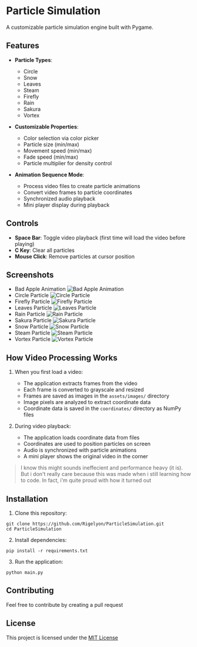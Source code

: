 # Particle Simulation

A customizable particle simulation engine built with Pygame.

## Features

- **Particle Types**:
    - Circle
    - Snow
    - Leaves
    - Steam
    - Firefly
    - Rain
    - Sakura
    - Vortex

- **Customizable Properties**:
    - Color selection via color picker
    - Particle size (min/max)
    - Movement speed (min/max)
    - Fade speed (min/max)
    - Particle multiplier for density control

- **Animation Sequence Mode**:
    - Process video files to create particle animations
    - Convert video frames to particle coordinates
    - Synchronized audio playback
    - Mini player display during playback

## Controls

- **Space Bar**: Toggle video playback (first time will load the video before playing)
- **C Key**: Clear all particles
- **Mouse Click**: Remove particles at cursor position

## Screenshots
- Bad Apple Animation
  ![Bad Apple Animation](/screenshots/bad_apple_particle_screenshot.png)
- Circle Particle
  ![Circle Particle](/screenshots/circle_particle_screenshot.png)
- Firefly Particle
  ![Firefly Particle](/screenshots/firefly_particle_screenshot.png)
- Leaves Particle
  ![Leaves Particle](/screenshots/leaves_particle_screenshot.png)
- Rain Particle
  ![Rain Particle](/screenshots/rain_particle_screenshot.png)
- Sakura Particle
  ![Sakura Particle](/screenshots/sakura_particle_screenshot.png)
- Snow Particle
  ![Snow Particle](/screenshots/snow_particle_screenshot.png)
- Steam Particle
  ![Steam Particle](/screenshots/steam_particle_screenshot.png)
- Vortex Particle
  ![Vortex Particle](/screenshots/vortex_particle_screenshot.png)

## How Video Processing Works

1. When you first load a video:
    - The application extracts frames from the video
    - Each frame is converted to grayscale and resized
    - Frames are saved as images in the `assets/images/` directory
    - Image pixels are analyzed to extract coordinate data
    - Coordinate data is saved in the `coordinates/` directory as NumPy files

2. During video playback:
    - The application loads coordinate data from files
    - Coordinates are used to position particles on screen
    - Audio is synchronized with particle animations
    - A mini player shows the original video in the corner

> I know this might sounds ineffecient and performance heavy (it is). But i don't really care because this was made when i still learning how to code. In fact, i'm quite proud with how it turned out

## Installation

1. Clone this repository:
```
git clone https://github.com/Rigelyon/ParticleSimulation.git
cd ParticleSimulation
```

2. Install dependencies:
```
pip install -r requirements.txt
```

3. Run the application:
```
python main.py
```

## Contributing

Feel free to contribute by creating a pull request

## License

This project is licensed under the [MIT License](LICENSE)